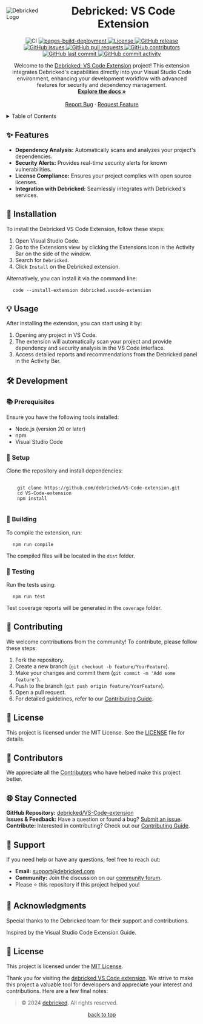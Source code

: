 <a id="readme-top"></a>
<div style="display: flex; align-items: center;">
  <div>
    <img src="https://debricked.com/images/svg/debricked-by-opentext-logo.45934b2a88767a13cace55ad4ff77bb200093e9938c0cb9af97a3f5828b87f11.svg" alt="Debricked Logo">
  </div>
  <div style="flex-grow: 1; text-align: center;">
    <h1 align="center">Debricked: VS Code Extension</h1>
  </div>
</div>

<div align="center">
  <a style="text-decoration: none;" href="https://github.com/debricked/VS-Code-extension/actions/workflows/ci.yml">
    <img src="https://github.com/debricked/VS-Code-extension/actions/workflows/ci.yml/badge.svg?branch=main" alt="CI">
  </a>
  <a href="https://github.com/debricked/VS-Code-extension/actions/workflows/pages/pages-build-deployment">
    <img src="https://github.com/debricked/VS-Code-extension/actions/workflows/pages/pages-build-deployment/badge.svg?branch=main" alt="pages-build-deployment">
  </a>
  <a href="https://github.com/debricked/VS-Code-extension/blob/main/LICENSE">
    <img src="https://img.shields.io/github/license/debricked/VS-Code-extension" alt="License">
  </a>
  <a href="https://GitHub.com/debricked/VS-Code-extension/releases/">
    <img src="https://img.shields.io/github/release/debricked/VS-Code-extension.svg" alt="GitHub release">
  </a>
  <a href="https://github.com/debricked/VS-Code-extension/issues">
    <img src="https://img.shields.io/github/issues/debricked/VS-Code-extension.svg" alt="GitHub issues">
  </a>
  <a href="https://github.com/debricked/VS-Code-extension/pulls">
    <img src="https://img.shields.io/github/issues-pr/debricked/VS-Code-extension.svg" alt="GitHub pull requests">
  </a>
  <a href="https://github.com/debricked/VS-Code-extension/graphs/contributors">
    <img src="https://img.shields.io/github/contributors/debricked/VS-Code-extension.svg" alt="GitHub contributors">
  </a>
  <a href="https://github.com/debricked/VS-Code-extension/commits/main">
    <img src="https://img.shields.io/github/last-commit/debricked/VS-Code-extension.svg" alt="GitHub last commit">
  </a>
  <a href="https://github.com/debricked/VS-Code-extension/pulse">
    <img src="https://img.shields.io/github/commit-activity/m/debricked/VS-Code-extension.svg" alt="GitHub commit activity">
  </a>
</div>

<p align="center">
  Welcome to the <a href="https://github.com/debricked/VS-Code-extension">Debricked: VS Code Extension</a> project! This extension integrates Debricked's capabilities directly into your Visual Studio Code environment, enhancing your development workflow with advanced features for security and dependency management.
  <br>
  <a href="https://github.com/debricked/VS-Code-extension/wiki"><strong>Explore the docs »</strong></a>
  <br>
  <br>
  <a href="https://github.com/debricked/VS-Code-extension/issues/new?assignees=&labels=bug&projects=&template=bug_report.yml">Report Bug</a>
  ·
  <a href="https://github.com/debricked/VS-Code-extension/issues/new?assignees=&labels=enhancement&projects=&template=feature_request.yml">Request Feature</a>
</p>

<details>
  <summary>Table of Contents</summary>
  <ol>
    <li><a href="#features">✨ Features</a></li>
    <li><a href="#installation">🚀 Installation</a></li>
    <li><a href="#usage">💡 Usage</a></li>
    <li>
      <a href="#development">🛠️ Development</a>
      <ul>
        <li><a href="#prerequisites">📚 Prerequisites</a></li>
        <li><a href="#setup">🔧 Setup</a></li>
        <li><a href="#building">🔨 Building</a></li>
        <li><a href="#testing">🧪 Testing</a></li>
      </ul>
    </li>
    <li><a href="#contributing">🤝 Contributing</a></li>
    <li><a href="#license">📝 License</a></li>
    <li><a href="#acknowledgments">📢 Acknowledgments</a></li>
    <li><a href="#contributors">👥 Contributors</a></li>
    <li><a href="#stay-connected">🌐 Stay Connected</a></li>
    <li><a href="#support">💬 Support</a></li>
    <li><a href="#acknowledgments">📢 Acknowledgments</a></li>
    <li><a href="#license">📝 License</a></li>
  </ol>
</details>

<h2 id="features">✨ Features</h2>
<ul>
  <li><strong>Dependency Analysis:</strong> Automatically scans and analyzes your project's dependencies.</li>
  <li><strong>Security Alerts:</strong> Provides real-time security alerts for known vulnerabilities.</li>
  <li><strong>License Compliance:</strong> Ensures your project complies with open source licenses.</li>
  <li><strong>Integration with Debricked:</strong> Seamlessly integrates with Debricked's services.</li>
</ul>

<h2 id="installation">🚀 Installation</h2>
<p>To install the Debricked VS Code Extension, follow these steps:</p>
<ol>
  <li>Open Visual Studio Code.</li>
  <li>Go to the Extensions view by clicking the Extensions icon in the Activity Bar on the side of the window.</li>
  <li>Search for <code>Debricked</code>.</li>
  <li>Click <code>Install</code> on the Debricked extension.</li>
</ol>
<p>Alternatively, you can install it via the command line:</p>
<pre>
  <code>code --install-extension debricked.vscode-extension</code>
</pre>

<h2 id="usage">💡 Usage</h2>
<p>After installing the extension, you can start using it by:</p>
<ol>
  <li>Opening any project in VS Code.</li>
  <li>The extension will automatically scan your project and provide dependency and security analysis in the VS Code interface.</li>
  <li>Access detailed reports and recommendations from the Debricked panel in the Activity Bar.</li>
</ol>

<h2 id="development">🛠️ Development</h2>
<h3 id="prerequisites">📚 Prerequisites</h3>
<p>Ensure you have the following tools installed:</p>
<ul>
  <li>Node.js (version 20 or later)</li>
  <li>npm</li>
  <li>Visual Studio Code</li>
</ul>

<h3 id="setup">🔧 Setup</h3>
<p>Clone the repository and install dependencies:</p>
<pre>
  <code>
    git clone https://github.com/debricked/VS-Code-extension.git
    cd VS-Code-extension
    npm install
  </code>
</pre>

<h3 id="building">🔨 Building</h3>
<p>To compile the extension, run:</p>
<pre>
  <code>npm run compile</code>
</pre>
<p>The compiled files will be located in the <code>dist</code> folder.</p>

<h3 id="testing">🧪 Testing</h3>
<p>Run the tests using:</p>
<pre>
  <code>npm run test</code>
</pre>
<p>Test coverage reports will be generated in the <code>coverage</code> folder.</p>

<h2 id="contributing">🤝 Contributing</h2>
<p>We welcome contributions from the community! To contribute, please follow these steps:</p>
<ol>
  <li>Fork the repository.</li>
  <li>Create a new branch (<code>git checkout -b feature/YourFeature</code>).</li>
  <li>Make your changes and commit them (<code>git commit -m 'Add some feature'</code>).</li>
  <li>Push to the branch (<code>git push origin feature/YourFeature</code>).</li>
  <li>Open a pull request.</li>
  <li>For detailed guidelines, refer to our <a href="https://github.com/debricked/VS-Code-extension/wiki/Contributing">Contributing Guide</a>.</li>
</ol>

<h2 id="license">📝 License</h2>
<p>This project is licensed under the MIT License. See the <a href="https://github.com/debricked/VS-Code-extension/blob/main/LICENSE">LICENSE</a> file for details.</p>

<h2 id="contributors">👥 Contributors</h2>
<p>We appreciate all the <a href="https://github.com/debricked/VS-Code-extension/wiki/Contributors">Contributors</a> who have helped make this project better.</p>

<h2 id="stay-connected">🌐 Stay Connected</h2>
<p>
  <strong>GitHub Repository:</strong> <a href="https://github.com/debricked/VS-Code-extension">debricked/VS-Code-extension</a>
  <br>
  <strong>Issues & Feedback:</strong> Have a question or found a bug? <a href="https://github.com/debricked/VS-Code-extension/issues">Submit an issue</a>.
  <br>
  <strong>Contribute:</strong> Interested in contributing? Check out our <a href="https://github.com/debricked/VS-Code-extension/wiki/Contributing">Contributing Guide</a>.
</p>

<h2 id="support">💬 Support</h2>
<p>If you need help or have any questions, feel free to reach out:</p>
<ul>
  <li><strong>Email:</strong> <a href="mailto:support@debricked.com">support@debricked.com</a></li>
  <li><strong>Community:</strong> Join the discussion on our <a href="https://portal.debricked.com/community">community forum</a>.</li>
  <li>Please ⭐️ this repository if this project helped you!</li>
</ul>

<h2 id="acknowledgments">📢 Acknowledgments</h2>
<p>Special thanks to the Debricked team for their support and contributions.</p>
<p>Inspired by the Visual Studio Code Extension Guide.</p>

<h2 id="license">📝 License</h2>
<p>This project is licensed under the <a href="https://github.com/debricked/VS-Code-extension/blob/main/LICENSE">MIT License</a>.</p>

<p>Thank you for visiting the <a href="https://github.com/debricked/VS-Code-extension">debricked VS Code extension</a>. We strive to make this project a valuable tool for developers and appreciate your interest and contributions. Here are a few final notes:</p>

<blockquote>© 2024 <a href="https://debricked.com/">debricked</a>. All rights reserved.</blockquote>

<p align="center"><a href="#readme-top">back to top</a></p>